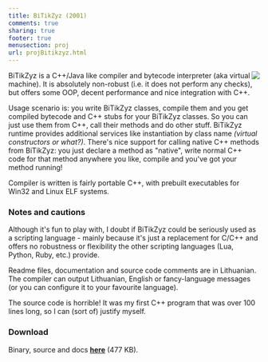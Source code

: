 ```yaml
---
title: BiTikZyz (2001)
comments: true
sharing: true
footer: true
menusection: proj
url: projBitikzyz.html
---
```


<IMG src="img/bitikzyz.png" style="float: right"/>
<P>
BiTikZyz is a C++/Java like compiler and bytecode interpreter (aka virtual
machine). It is absolutely non-robust (i.e. it does not perform any checks),
but offers some OOP, decent performance and nice integration with C++.
</P>
<P>
Usage scenario is: you write BiTikZyz classes, compile them and you get
compiled bytecode and C++ stubs for your BiTikZyz classes. So you can just
use them from C++, call their methods and do other stuff. BiTikZyz runtime
provides additional services like instantiation by class name <em>(virtual
constructors or what?)</em>. There's nice support for calling native C++
methods from BiTikZyz: you just declare a method as "native", write normal
C++ code for that method anywhere you like, compile and you've got your
method running!
</P>
<P>
Compiler is written is fairly portable C++, with prebuilt executables for
Win32 and Linux ELF systems.
</P>

<H3>Notes and cautions</H3>
<P>
Although it's fun to play with, I doubt if BiTikZyz could be seriously used as a
scripting language - mainly because it's just a replacement for C/C++ and
offers no robustness or flexibility the other scripting languages (Lua,
Python, Ruby, etc.) provide.
</P>
<P>
Readme files, documentation and source code comments are in Lithuanian. The
compiler can output Lithuanian, English or fancy-language messages
(or you can configure it to your favourite language).
</P>
<P>
The source code is horrible! It was my first C++ program that was over 100
lines long, so I can (sort of) justify myself.
</P>

<H3>Download</H3>
<P>
Binary, source and docs <A href="files/bitikzyz.zip"><strong>here</strong></A> (477 KB).
</P>

